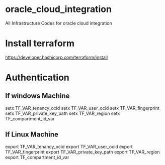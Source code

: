 # oracle_cloud_integration
All Infrastructure Codes for oracle cloud integration

# Install terraform 
https://developer.hashicorp.com/terraform/install

# Authentication 

If windows Machine
------------------

setx TF_VAR_tenancy_ocid <Mention the tenacy id>
setx TF_VAR_user_ocid <Mention the user ocid>
setx TF_VAR_fingerprint <Mention the fingerprint>
setx TF_VAR_private_key_path <Mention the private key path >
setx TF_VAR_region <Mention the region>
setx TF_compartment_id_var <Mention the compartment id>

If Linux Machine
-----------------

export TF_VAR_tenancy_ocid <Mention the tenacy id>
export TF_VAR_user_ocid <Mention the user ocid>
export TF_VAR_fingerprint <Mention the fingerprint>
export TF_VAR_private_key_path <Mention the private key path >
export TF_VAR_region <Mention the region>
export TF_compartment_id_var <Mention the compartment id>